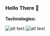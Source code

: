 ### Hello There 👋

<b>Technologies:</b>

![alt text](https://img.shields.io/badge/java-%20-green)
![alt text](https://img.shields.io/badge/maven-%20-green)

